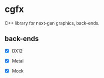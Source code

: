 # cgfx

C++ library for next-gen graphics, back-ends.

## back-ends

- [X] DX12
- [X] Metal
- [X] Mock



